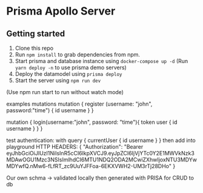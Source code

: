 # Prisma Apollo Server 



## Getting started

1. Clone this repo
2. Run `npm install` to grab dependencies from npm.
3. Start prisma and database instance using `docker-compose up -d` (Run `yarn deploy -n` to use prisma demo servers)
4. Deploy the datamodel using `prisma deploy`
5. Start the server using `npm run dev`

(Use npm run start to run without watch mode)

examples mutations
mutation {
  register (username: "john", password:"time") {
    id
    username
  }
}



mutation {
  login(username:"john", password: "time"){
    token 
    user {
      id
      username
    }
  }
}

test authentication:
with query
{
  currentUser {
    id
    username
  }
}
then add into playground HTTP HEADERS:
{
  "Authorization": "Bearer eyJhbGciOiJIUzI1NiIsInR5cCI6IkpXVCJ9.eyJpZCI6IjVjYTc0Y2E1MWVkNzk3MDAwOGU1Mzc3NSIsImlhdCI6MTU1NDQ2ODA2MCwiZXhwIjoxNTU3MDYwMDYwfQ.nMw6-fLfRT_zc9UuYJFFoa-6EKXVWH2-UM3rTj28DHo"
}
 

Our own schma -> validated locally then generated with PRISA for CRUD to db